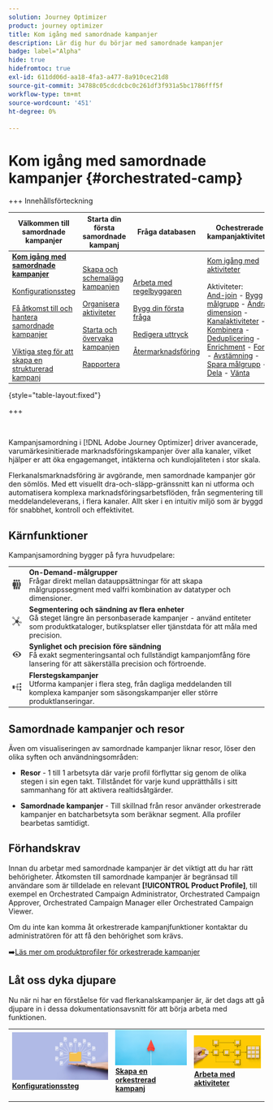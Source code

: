 ```yaml
---
solution: Journey Optimizer
product: journey optimizer
title: Kom igång med samordnade kampanjer
description: Lär dig hur du börjar med samordnade kampanjer
badge: label="Alpha"
hide: true
hidefromtoc: true
exl-id: 611dd06d-aa18-4fa3-a477-8a910cec21d8
source-git-commit: 34788c05cdcdcbc0c261df3f931a5bc1786fff5f
workflow-type: tm+mt
source-wordcount: '451'
ht-degree: 0%

---
```


# Kom igång med samordnade kampanjer {#orchestrated-camp}

+++ Innehållsförteckning

| Välkommen till samordnade kampanjer | Starta din första samordnade kampanj | Fråga databasen | Ochestrerade kampanjaktiviteter |
|---|---|---|---|
| <b>[Kom igång med samordnade kampanjer](gs-orchestrated-campaigns.md)</b><br/><br/>[Konfigurationssteg](configuration-steps.md)<br/><br/>[Få åtkomst till och hantera samordnade kampanjer](access-manage-orchestrated-campaigns.md)<br/><br/>[Viktiga steg för att skapa en strukturerad kampanj](gs-campaign-creation.md) | [Skapa och schemalägg kampanjen](create-orchestrated-campaign.md)<br/><br/>[Organisera aktiviteter](orchestrate-activities.md)<br/><br/>[Starta och övervaka kampanjen](start-monitor-campaigns.md)<br/><br/>[Rapportera](reporting-campaigns.md) | [Arbeta med regelbyggaren](orchestrated-rule-builder.md)<br/><br/>[Bygg din första fråga](build-query.md)<br/><br/>[Redigera uttryck](edit-expressions.md)<br/><br/>[Återmarknadsföring](retarget.md) | [Kom igång med aktiviteter](activities/about-activities.md)<br/><br/>Aktiviteter:<br/>[And-join](activities/and-join.md) - [Bygg målgrupp](activities/build-audience.md) - [Ändra dimension](activities/change-dimension.md) - [Kanalaktiviteter](activities/channels.md) - [Kombinera](activities/combine.md) - [Deduplicering](activities/deduplication.md) - [Enrichment](activities/enrichment.md) - [Fork](activities/fork.md)  - [Avstämning](activities/reconciliation.md) - [Spara målgrupp](activities/save-audience.md) - [Dela](activities/split.md) - [Vänta](activities/wait.md) |

{style="table-layout:fixed"}

+++

<br/>

Kampanjsamordning i [!DNL Adobe Journey Optimizer] driver avancerade, varumärkesinitierade marknadsföringskampanjer över alla kanaler, vilket hjälper er att öka engagemanget, intäkterna och kundlojaliteten i stor skala.

Flerkanalsmarknadsföring är avgörande, men samordnade kampanjer gör den sömlös. Med ett visuellt dra-och-släpp-gränssnitt kan ni utforma och automatisera komplexa marknadsföringsarbetsflöden, från segmentering till meddelandeleverans, i flera kanaler. Allt sker i en intuitiv miljö som är byggd för snabbhet, kontroll och effektivitet.

## Kärnfunktioner

Kampanjsamordning bygger på fyra huvudpelare:

<table>
<tr style="border: 0;">
<td><img alt="On-demand-målgrupper" src="assets/do-not-localize/icon-audience.svg" width="50px"></a></td><td><b>On-Demand-målgrupper</b><br/>Frågar direkt mellan datauppsättningar för att skapa målgruppssegment med valfri kombination av datatyper och dimensioner.</td></tr>
<tr style="border: 0;">
<td><img alt="Segmentering och sändning av flera enheter" src="assets/do-not-localize/icon-entity.svg" width="50px"></a></td><td><b>Segmentering och sändning av flera enheter</b><br/>Gå steget längre än personbaserade kampanjer - använd entiteter som produktkataloger, butiksplatser eller tjänstdata för att måla med precision.</td></tr>
<tr style="border: 0;">
<td><img alt="Synlighet och precision före sändning" src="assets/do-not-localize/icon-visibility.svg" width="50px"></a></td><td><b>Synlighet och precision före sändning</b><br/>Få exakt segmenteringsantal och fullständigt kampanjomfång före lansering för att säkerställa precision och förtroende.</td></tr>
<tr style="border: 0;">
<td><img alt="Arbetsflöden för kampanjer i flera steg" src="assets/do-not-localize/icon-multistep.svg" width="50px"></a></td><td><b>Flerstegskampanjer</b><br/>Utforma kampanjer i flera steg, från dagliga meddelanden till komplexa kampanjer som säsongskampanjer eller större produktlanseringar.</td></tr>
</table>

## Samordnade kampanjer och resor

Även om visualiseringen av samordnade kampanjer liknar resor, löser den olika syften och användningsområden:

* **Resor** - 1 till 1 arbetsyta där varje profil förflyttar sig genom de olika stegen i sin egen takt. Tillståndet för varje kund upprätthålls i sitt sammanhang för att aktivera realtidsåtgärder.

* **Samordnade kampanjer** - Till skillnad från resor använder orkestrerade kampanjer en batcharbetsyta som beräknar segment. Alla profiler bearbetas samtidigt.

## Förhandskrav

Innan du arbetar med samordnade kampanjer är det viktigt att du har rätt behörigheter. Åtkomsten till samordnade kampanjer är begränsad till användare som är tilldelade en relevant **[!UICONTROL Product Profile]**, till exempel en Orchestrated Campaign Administrator, Orchestrated Campaign Approver, Orchestrated Campaign Manager eller Orchestrated Campaign Viewer.

Om du inte kan komma åt orkestrerade kampanjfunktioner kontaktar du administratören för att få den behörighet som krävs.

➡️[Läs mer om produktprofiler för orkestrerade kampanjer](../administration/ootb-product-profiles.md)

## Låt oss dyka djupare

Nu när ni har en förståelse för vad flerkanalskampanjer är, är det dags att gå djupare in i dessa dokumentationsavsnitt för att börja arbeta med funktionen.

<table style="table-layout:fixed"><tr style="border: 0;">
<td>
<a href="gs-campaign-creation.md">
<img alt="Få åtkomst till och hantera arbetsflöden" src="assets/do-not-localize/workflow-access.jpeg">
</a>
<div>
<a href="gs-campaign-creation.md"><strong>Konfigurationssteg</strong></a>
</div>
<p>
</td>
<td>
<a href="create-orchestrated-campaign.md">
<img alt="Lead" src="assets/do-not-localize/workflow-create.jpeg">
</a>
<div><a href="create-orchestrated-campaign.md"><strong>Skapa en orkestrerad kampanj</strong>
</div>
<p>
</td>
<td>
<a href="activities/about-activities.md">
<img alt="Sällan" src="assets/do-not-localize/workflow-activities.jpeg">
</a>
<div>
<a href="activities/about-activities.md"><strong>Arbeta med aktiviteter</strong></a>
</div>
<p></td>
</tr></table>
